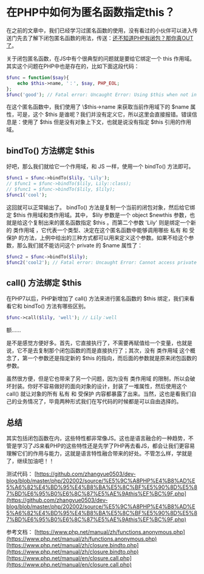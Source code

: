 # 在PHP中如何为匿名函数指定this？

在之前的文章中，我们已经学习过匿名函数的使用，没有看过的小伙伴可以进入传送门先去了解下闭包匿名函数的用法，传送：[还不知道PHP有闭包？那你真OUT了](https://mp.weixin.qq.com/s/R6vkVxidjsFf5YJ-kHN1Cw)。

关于闭包匿名函数，在JS中有个很典型的问题就是要给它绑定一个 this 作用域。其实这个问题在PHP中也是存在的，比如下面这段代码：

```php
$func = function($say){
    echo $this->name, '：', $say, PHP_EOL;
};
$func('good'); // Fatal error: Uncaught Error: Using $this when not in object context 
```

在这个匿名函数中，我们使用了 \\$this->name 来获取当前作用域下的 $name 属性，可是，这个 $this 是谁呢？我们并没有定义它，所以这里会直接报错。错误信息是：使用了 $this 但是没有对象上下文，也就是说没有指定 $this 引用的作用域。

## bindTo() 方法绑定 $this

好吧，那么我们就给它一个作用域，和 JS 一样，使用一个 bindTo() 方法即可。

```php
$func1 = $func->bindTo($lily, 'Lily');
// $func1 = $func->bindTo($lily, Lily::class);
// $func1 = $func->bindTo($lily, $lily);
$func1('cool');
```

这回就可以正常输出了。 bindTo() 方法是复制一个当前的闭包对象，然后给它绑定 $this 作用域和类作用域。其中， $lily 参数是一个 object $newthis 参数，也就是给这个复制出来的匿名函数指定 $this 。而第二个参数 'Lily' 则是绑定一个新的 类作用域 ，它代表一个类型、决定在这个匿名函数中能够调用哪些 私有 和 受保护 的方法，上例中给出的三种方式都可以用来定义这个参数。如果不给这个参数，那么我们就不能访问这个 private 的 $name 属性了：

```php
$func2 = $func->bindTo($lily);
$func2('cool2'); // Fatal error: Uncaught Error: Cannot access private property Lily::$name
```

## call() 方法绑定 $this

在PHP7以后，PHP新增加了 call() 方法来进行匿名函数的 $this 绑定，我们来看看它和 bindTo() 方法有哪些区别。

```php
$func->call($lily, 'well'); // Lily：well
```

额......

是不是感觉方便好多。首先，它直接执行了，不需要再赋值给一个变量，也就是说，它不是去复制那个闭包函数的而是直接执行了；其次，没有 类作用域 这个概念了，第一个参数还是指定新的 $this 的指向，而后面的参数就是原来闭包函数的参数。

虽然很方便，但是它也带来了另一个问题，因为没有 类作用域 的限制，所以会破坏封装。你好不容易做好的面向对象的设计，封装了一堆属性，然后使用这个 call() 就让对象的所有 私有 和 受保护 内容都暴露了出来。当然，这也是看我们自己的业务情况了，毕竟两种形式我们在写代码的时候都是可以自由选择的。

## 总结

其实包括闭包函数在内，这些特性都非常像JS。这也是语言融合的一种趋势，不管是学习了JS来看PHP的这些特性还是先学了PHP再去看JS，都会让我们更容易理解它们的作用与能力，这就是语言特性融合带来的好处。不管怎么样，学就是了，继续加油吧！！

测试代码：
[https://github.com/zhangyue0503/dev-blog/blob/master/php/202002/source/%E5%9C%A8PHP%E4%B8%AD%E5%A6%82%E4%BD%95%E4%B8%BA%E5%8C%BF%E5%90%8D%E5%87%BD%E6%95%B0%E6%8C%87%E5%AE%9Athis%EF%BC%9F.php](https://github.com/zhangyue0503/dev-blog/blob/master/php/202002/source/%E5%9C%A8PHP%E4%B8%AD%E5%A6%82%E4%BD%95%E4%B8%BA%E5%8C%BF%E5%90%8D%E5%87%BD%E6%95%B0%E6%8C%87%E5%AE%9Athis%EF%BC%9F.php)

参考文档：
[https://www.php.net/manual/zh/functions.anonymous.php](https://www.php.net/manual/zh/functions.anonymous.php)
[https://www.php.net/manual/zh/closure.bindto.php](https://www.php.net/manual/zh/closure.bindto.php)
[https://www.php.net/manual/en/closure.call.php](https://www.php.net/manual/en/closure.call.php)